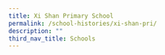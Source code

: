 ```yaml
---
title: Xi Shan Primary School
permalink: /school-histories/xi-shan-pri/
description: ""
third_nav_title: Schools
---
```



